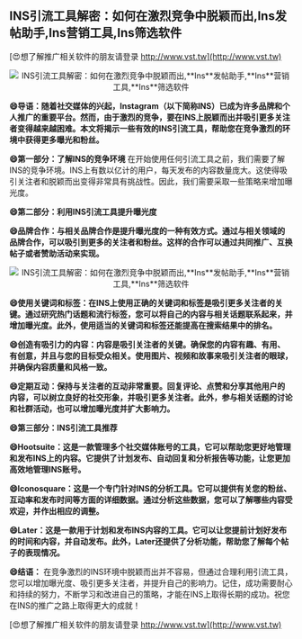 ## **INS引流工具解密：如何在激烈竞争中脱颖而出,**Ins**发帖助手,**Ins**营销工具,**Ins**筛选软件**

[😍想了解推广相关软件的朋友请登录 http://www.vst.tw](http://www.vst.tw)

 <center><img src="https://vst.tw/MP4/tuiguang/png/7.png" alt="INS引流工具解密：如何在激烈竞争中脱颖而出,**Ins**发帖助手,**Ins**营销工具,**Ins**筛选软件"></center>

**😄导语：随着社交媒体的兴起，**Ins**tagram（以下简称INS）已成为许多品牌和个人推广的重要平台。然而，由于激烈的竞争，要在INS上脱颖而出并吸引更多关注者变得越来越困难。本文将揭示一些有效的INS引流工具，帮助您在竞争激烈的环境中获得更多曝光和粉丝。**

**😄第一部分：了解INS的竞争环境**
在开始使用任何引流工具之前，我们需要了解INS的竞争环境。INS上有数以亿计的用户，每天发布的内容数量庞大。这使得吸引关注者和脱颖而出变得非常具有挑战性。因此，我们需要采取一些策略来增加曝光度。

**😄第二部分：利用INS引流工具提升曝光度**

**😄品牌合作：与相关品牌合作是提升曝光度的一种有效方式。通过与相关领域的品牌合作，可以吸引到更多的关注者和粉丝。这样的合作可以通过共同推广、互换帖子或者赞助活动来实现。**

 <center><img src="https://vst.tw/MP4/tuiguang/png/8.png" alt="INS引流工具解密：如何在激烈竞争中脱颖而出,**Ins**发帖助手,**Ins**营销工具,**Ins**筛选软件"></center>

**😄使用关键词和标签：在INS上使用正确的关键词和标签是吸引更多关注者的关键。通过研究热门话题和流行标签，您可以将自己的内容与相关话题联系起来，并增加曝光度。此外，使用适当的关键词和标签还能提高在搜索结果中的排名。**

**😄创造有吸引力的内容：内容是吸引关注者的关键。确保您的内容有趣、有用、有创意，并且与您的目标受众相关。使用图片、视频和故事来吸引关注者的眼球，并确保内容质量和风格一致。**

**😄定期互动：保持与关注者的互动非常重要。回复评论、点赞和分享其他用户的内容，可以树立良好的社交形象，并吸引更多关注者。此外，参与相关话题的讨论和社群活动，也可以增加曝光度并扩大影响力。**

**😄第三部分：INS引流工具推荐**

**😄Hootsuite：这是一款管理多个社交媒体账号的工具，它可以帮助您更好地管理和发布INS上的内容。它提供了计划发布、自动回复和分析报告等功能，让您更加高效地管理INS账号。**

**😄Iconosquare：这是一个专门针对INS的分析工具。它可以提供有关您的粉丝、互动率和发布时间等方面的详细数据。通过分析这些数据，您可以了解哪些内容受欢迎，并作出相应的调整。**

**😄Later：这是一款用于计划和发布INS内容的工具。它可以让您提前计划好发布的时间和内容，并自动发布。此外，Later还提供了分析功能，帮助您了解每个帖子的表现情况。**

**😄结语：**
在竞争激烈的INS环境中脱颖而出并不容易，但通过合理利用引流工具，您可以增加曝光度、吸引更多关注者，并提升自己的影响力。记住，成功需要耐心和持续的努力，不断学习和改进自己的策略，才能在INS上取得长期的成功。祝您在INS的推广之路上取得更大的成就！

[😍想了解推广相关软件的朋友请登录 http://www.vst.tw](http://www.vst.tw)




